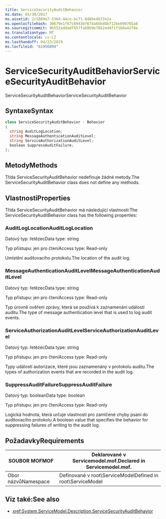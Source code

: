 ```yaml
---
title: ServiceSecurityAuditBehavior
ms.date: 03/30/2017
ms.assetid: 2c5809e7-5364-44ce-bc71-848be4672e2a
ms.openlocfilehash: 30679e1f67c6943bf674a6bbd8bf12be090765a8
ms.sourcegitcommit: 9b552addadfb57fab0b9e7852ed4f1f1b8a42f8e
ms.translationtype: MT
ms.contentlocale: cs-CZ
ms.lasthandoff: 04/23/2019
ms.locfileid: "61956894"
---
```

# <a name="servicesecurityauditbehavior"></a><span data-ttu-id="09c5e-102">ServiceSecurityAuditBehavior</span><span class="sxs-lookup"><span data-stu-id="09c5e-102">ServiceSecurityAuditBehavior</span></span>
<span data-ttu-id="09c5e-103">ServiceSecurityAuditBehavior</span><span class="sxs-lookup"><span data-stu-id="09c5e-103">ServiceSecurityAuditBehavior</span></span>  
  
## <a name="syntax"></a><span data-ttu-id="09c5e-104">Syntaxe</span><span class="sxs-lookup"><span data-stu-id="09c5e-104">Syntax</span></span>  
  
```csharp  
class ServiceSecurityAuditBehavior : Behavior  
{  
  string AuditLogLocation;  
  string MessageAuthenticationAuditLevel;  
  string ServiceAuthorizationAuditLevel;  
  boolean SuppressAuditFailure;  
};  
```  
  
## <a name="methods"></a><span data-ttu-id="09c5e-105">Metody</span><span class="sxs-lookup"><span data-stu-id="09c5e-105">Methods</span></span>  
 <span data-ttu-id="09c5e-106">Třída ServiceSecurityAuditBehavior nedefinuje žádné metody.</span><span class="sxs-lookup"><span data-stu-id="09c5e-106">The ServiceSecurityAuditBehavior class does not define any methods.</span></span>  
  
## <a name="properties"></a><span data-ttu-id="09c5e-107">Vlastnosti</span><span class="sxs-lookup"><span data-stu-id="09c5e-107">Properties</span></span>  
 <span data-ttu-id="09c5e-108">Třída ServiceSecurityAuditBehavior má následující vlastnosti:</span><span class="sxs-lookup"><span data-stu-id="09c5e-108">The ServiceSecurityAuditBehavior class has the following properties:</span></span>  
  
### <a name="auditloglocation"></a><span data-ttu-id="09c5e-109">AuditLogLocation</span><span class="sxs-lookup"><span data-stu-id="09c5e-109">AuditLogLocation</span></span>  
 <span data-ttu-id="09c5e-110">Datový typ: řetězec</span><span class="sxs-lookup"><span data-stu-id="09c5e-110">Data type: string</span></span>  
  
 <span data-ttu-id="09c5e-111">Typ přístupu: jen pro čtení</span><span class="sxs-lookup"><span data-stu-id="09c5e-111">Access type: Read-only</span></span>  
  
 <span data-ttu-id="09c5e-112">Umístění auditovacího protokolu.</span><span class="sxs-lookup"><span data-stu-id="09c5e-112">The location of the audit log.</span></span>  
  
### <a name="messageauthenticationauditlevel"></a><span data-ttu-id="09c5e-113">MessageAuthenticationAuditLevel</span><span class="sxs-lookup"><span data-stu-id="09c5e-113">MessageAuthenticationAuditLevel</span></span>  
 <span data-ttu-id="09c5e-114">Datový typ: řetězec</span><span class="sxs-lookup"><span data-stu-id="09c5e-114">Data type: string</span></span>  
  
 <span data-ttu-id="09c5e-115">Typ přístupu: jen pro čtení</span><span class="sxs-lookup"><span data-stu-id="09c5e-115">Access type: Read-only</span></span>  
  
 <span data-ttu-id="09c5e-116">Typ úrovně ověření zprávy, která se používá k zaznamenání událostí auditu.</span><span class="sxs-lookup"><span data-stu-id="09c5e-116">The type of message authentication level that is used to log audit events.</span></span>  
  
### <a name="serviceauthorizationauditlevel"></a><span data-ttu-id="09c5e-117">ServiceAuthorizationAuditLevel</span><span class="sxs-lookup"><span data-stu-id="09c5e-117">ServiceAuthorizationAuditLevel</span></span>  
 <span data-ttu-id="09c5e-118">Datový typ: řetězec</span><span class="sxs-lookup"><span data-stu-id="09c5e-118">Data type: string</span></span>  
  
 <span data-ttu-id="09c5e-119">Typ přístupu: jen pro čtení</span><span class="sxs-lookup"><span data-stu-id="09c5e-119">Access type: Read-only</span></span>  
  
 <span data-ttu-id="09c5e-120">Typy událostí autorizace, které jsou zaznamenány v protokolu auditu.</span><span class="sxs-lookup"><span data-stu-id="09c5e-120">The types of authorization events that are recorded in the audit log.</span></span>  
  
### <a name="suppressauditfailure"></a><span data-ttu-id="09c5e-121">SuppressAuditFailure</span><span class="sxs-lookup"><span data-stu-id="09c5e-121">SuppressAuditFailure</span></span>  
 <span data-ttu-id="09c5e-122">Datový typ: boolean</span><span class="sxs-lookup"><span data-stu-id="09c5e-122">Data type: boolean</span></span>  
  
 <span data-ttu-id="09c5e-123">Typ přístupu: jen pro čtení</span><span class="sxs-lookup"><span data-stu-id="09c5e-123">Access type: Read-only</span></span>  
  
 <span data-ttu-id="09c5e-124">Logická hodnota, která určuje vlastnosti pro zamlčené chyby psaní do auditovacího protokolu.</span><span class="sxs-lookup"><span data-stu-id="09c5e-124">A boolean value that specifies the behavior for suppressing failures of writing to the audit log.</span></span>  
  
## <a name="requirements"></a><span data-ttu-id="09c5e-125">Požadavky</span><span class="sxs-lookup"><span data-stu-id="09c5e-125">Requirements</span></span>  
  
|<span data-ttu-id="09c5e-126">SOUBOR MOF</span><span class="sxs-lookup"><span data-stu-id="09c5e-126">MOF</span></span>|<span data-ttu-id="09c5e-127">Deklarované v Servicemodel.mof.</span><span class="sxs-lookup"><span data-stu-id="09c5e-127">Declared in Servicemodel.mof.</span></span>|  
|---------|-----------------------------------|  
|<span data-ttu-id="09c5e-128">Obor názvů</span><span class="sxs-lookup"><span data-stu-id="09c5e-128">Namespace</span></span>|<span data-ttu-id="09c5e-129">Definované v root\ServiceModel</span><span class="sxs-lookup"><span data-stu-id="09c5e-129">Defined in root\ServiceModel</span></span>|  
  
## <a name="see-also"></a><span data-ttu-id="09c5e-130">Viz také:</span><span class="sxs-lookup"><span data-stu-id="09c5e-130">See also</span></span>

- <xref:System.ServiceModel.Description.ServiceSecurityAuditBehavior>
